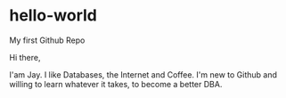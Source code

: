 # hello-world
My first Github Repo

Hi there,

I'am Jay. I like Databases, the Internet and Coffee. 
I'm new to Github and willing to learn whatever it takes, to become a better DBA.
